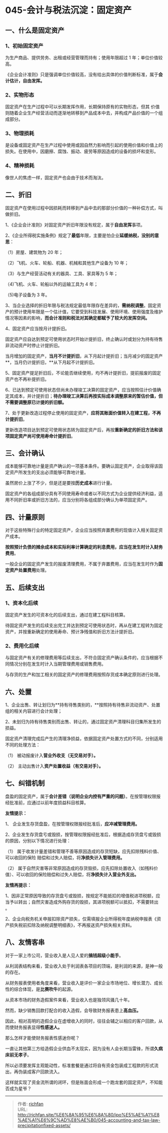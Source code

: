 # 045-会计与税法沉淀：固定资产

## 一、什么是固定资产

### 1、初始固定资产

为生产商品、提供劳务、出租或经营管理而持有；使用年限超过 1 年；单位价值较高。

《企业会计准则》只是强调单位价值较高，没有给出具体的价值判断标准，属于**会计估计，自由发挥。**

### 2、实物形态

固定资产在生产过程中可以长期发挥作用，长期保持原有的实物形态，但其 价值则随着企业生产经营活动而逐渐地转移到产品成本中去，并构成产品价值的一个组成部分。

### 3、物理损耗

是设备或固定资产在生产过程中使用或因自然力影响而引起的使用价值和价值上的损失。在使用中，因磨擦、腐蚀、振动、疲劳等原因造成的设备的损坏和变形。

### 4、精神损耗

像世人的焦虑一样，固定资产也会由于技术而淘汰。

## 二、折旧

固定资产在使用过程中因损耗而转移到产品中去的那部分价值的一种补偿方式，叫做折旧。

1、《企业会计准则》对固定资产折旧年限没有规定，属于**自由发挥**事项。

2、《企业所得税实施条例》规定了**最低**年限，主要是怕企业**延缓纳税，没别的意思**：

（1）房屋、建筑物为 20 年；

（2）飞机、火车、轮船、机器、机械和其他生产设备为 10 年；

（3）与生产经营活动有关的器具、工具、家具等为 5 年；

（4)飞机、火车、轮船以外的运输工具为 4 年；

（5)电子设备为 3 年。

3、当企业选择的折旧年限与税法规定最低年限存在差异的，**需纳税调整**。固定资产的预计使用年限是一个估计值，它要受到科技发展、使用环境、使用强度及维护情况等因素的影响，**而会计准则和税法对其确定都赋予了较大的发挥空间。**

4、固定资产应当按月计提折旧。

固定资产应自达到预定可使用状态时开始计提折旧，终止确认时或划分为持有待售非流动资产时停止计提折旧。

当月增加的固定资产，**当月不计提折旧**，从下月起计提折旧；当月减少的固定资产**，当月仍计提折旧，**从下月起不计提折旧。

5、固定资产提足折旧后，不论能否继续使用，均不再计提折旧，提前报废的固定资产也不再补提折旧。

6、已达到预定可使用状态但尚未办理竣工决算的固定资产，应当按照估计价值确定其成本，并计提折旧；**待办理竣工决算后再按实际成本调整原来的暂估价值，但不需要调整原已计提的折旧额。**

7、处于更新改造过程停止使用的固定资产，**应将其账面价值转入在建工程，不再计提折旧**。

更新改造项目达到预定可使用状态转为固定资产后，再按**重新确定的折旧方法和该项固定资产尚可使用寿命计提折旧**。

## 三、会计确认

成本能够可靠地计量是资产确认的一项基本条件。要确认固定资产，企业取得该固定资产所发生的支出必须能够可靠地计量。

虽然房价上涨了不少，但是还是要按**历史成本**进行计量。

固定资产的各组成部分具有不同使用寿命或者以不同方式为企业提供经济利益，适用不同折旧率或折旧方法的，应当分别将各组成部分确认为单项固定资产。

## 四、计量原则

对于这些特殊行业的特定固定资产，企业应当按照弃置费用的现值计入相关固定资产成本。

**按照预计负债的摊余成本和实际利率计算确定的利息费用，应当在发生时计入财务费用**。

一般企业的固定资产发生的报废清理费用，不属于弃置费用，应当在发生时作为**固定资产处置费用**处理。

## 五、后续支出

### 1、资本化后续

固定资产发生的可资本化的后续支出，通过在建工程科目核算。

待固定资产发生的后续支出完工并达到预定可使用状态时，再从在建工程转为固定资产，并按重新确定的使用寿命、预计净残值和折旧方法计提折旧。

### 2、费用化后续

与固定资产有关的修理费用等后续支出，不符合固定资产确认条件的，应当根据不同情况分别在发生时计入当期管理费用或销售费用。

与存货的生产和加工相关的固定资产的修理费用按照存货成本确定原则进行处理。

## 六、处置

1、企业出售、转让划归为**持有待售类别的，**按照持有待售非流动资产、处置组的相关内容进行会计处理；

2、未划归为持有待售类别而出售、转让的，通过固定资产清理科目归集所发生的损益。

固定资产清理完成后产生的清理净损益，依据固定资产处置方式的不同，分别适用不同的处理方法：

（1） 被动报废计入**营业外收支（无交易对手）。**

（2） 主动出售计入**资产处置收益（有交易对手）。**

## 七、纠错机制

盘盈的固定资产，属于**会计差错（说明企业内控有严重的问题）**。在按管理权限报经批准前，应通过以前年度损益科目核算。

**友情提示：**

1、 企业发生存货盘盈，在按管理权限报经批准后，**应冲减管理费用。**

2、企业发生存货盘亏或毁损，按管理权限报经批准后，根据造成存货盘亏或毁损的原因，分别以下情况进行处理：

（1） 属于收发计量差错和管理不善等原因造成的存货短缺，应先扣除残料价值、可以收回的保险 赔偿和过失人赔偿，将**净损失计入管理费用。**

（2） 属于自然灾害等非常原因造成的存货毁损，应先扣除处置收入（如残料价值）、可以收回的保险赔偿和过失人赔偿，将**净损失计入营业外支出。**

**友情再提示：**

1、因非正常原因导致的存货盘亏或毁损，按规定不能抵扣的增值税进项税额，应当予以转出；自然灾害造成外购存货的毁损，其进项税额可以抵扣，不需要转出 。

2、企业向税务机关申报扣除资产损失，仅需填报企业所得税年度纳税申报表《资产损失税前扣除及纳税调整明细表》，不再报送资产损失相关资料。

## 八、友情客串

对于一家上市公司，营业收入是人见人爱的**搞钱超级小能手**。

从利润表结构来看，营业收入处于利润表各项目的顶端，是利润的来源，是神一般的存在。

从财务报表使用者角度来看，营业收入是评价一家企业市场地位、增长潜力、成长性的综合体现，是**比赛吹牛**的起源。

从资本市场的财务造假案件来看，营业收入也是独领风骚几十年。

然而，缺少销售回款打配合的收入造假，会导致财务报表患上**高血压。**

因此，相对高明的造假企业在虚增收入的同时，往往会辅之以相应的客户回款，从而使财务报表显得**性感迷人。**

那么怎样才能使财务报表性感迷你呢？

一直让其他第三方给造假企业供血不太现实，因为没有人会长期当雷锋，所谓**久病床前无孝子**。

所以必须要发挥主观能动性，标准套餐是通过将自有资金包装成工程款的形式流出，再伪装成客户回款流入。

这样就实现了资金流所谓的闭环，但是账面会形成一个跑龙套的固定资产，不知能否成为星爷？

---

> 作者: [richfan](https://richfan.site/)  
> URL: http://richfan.site/%E6%8A%95%E6%8A%80/ipo%E5%AE%A1%E8%AE%A1%E6%9C%AD%E8%AE%B0/045-accounting-and-tax-law-precipitationfixed-assets/  

